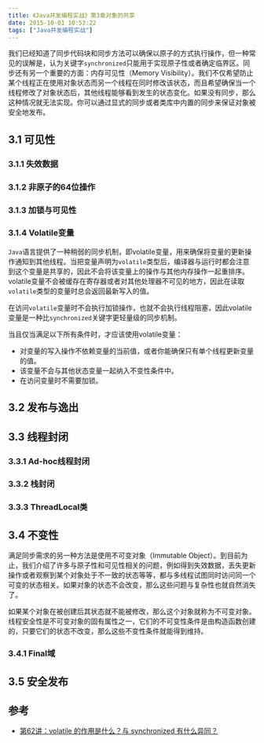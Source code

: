```yaml
---
title: 《Java并发编程实战》第3章对象的共享
date: 2015-10-01 10:53:22
tags: ["Java并发编程实战"]
---
```


我们已经知道了同步代码块和同步方法可以确保以原子的方式执行操作，但一种常见的误解是，认为关键字`synchronized`只能用于实现原子性或者确定临界区。同步还有另一个重要的方面：内存可见性（Memory Visibility）。我们不仅希望防止某个线程正在使用对象状态而另一个线程在同时修改该状态，而且希望确保当一个线程修改了对象状态后，其他线程能够看到发生的状态变化。如果没有同步，那么这种情况就无法实现。你可以通过显式的同步或者类库中内置的同步来保证对象被安全地发布。

<!--more-->

## 3.1 可见性

### 3.1.1 失效数据

### 3.1.2 非原子的64位操作

### 3.1.3 加锁与可见性

### 3.1.4 Volatile变量

`Java`语言提供了一种稍弱的同步机制，即volatile变量，用来确保将变量的更新操作通知到其他线程。当把变量声明为`volatile`类型后，编译器与运行时都会注意到这个变量是共享的，因此不会将该变量上的操作与其他内存操作一起重排序。volatile变量不会被缓存在寄存器或者对其他处理器不可见的地方，因此在读取`volatile`类型的变量时总会返回最新写入的值。

在访问`volatile`变量时不会执行加锁操作，也就不会执行线程阻塞，因此volatile变量是一种比`synchronized`关键字更轻量级的同步机制。

当且仅当满足以下所有条件时，才应该使用volatile变量：

* 对变量的写入操作不依赖变量的当前值，或者你能确保只有单个线程更新变量的值。
* 该变量不会与其他状态变量一起纳入不变性条件中。
* 在访问变量时不需要加锁。


## 3.2 发布与逸出

## 3.3 线程封闭

### 3.3.1 Ad-hoc线程封闭

### 3.3.2 栈封闭

### 3.3.3 ThreadLocal类

## 3.4 不变性

满足同步需求的另一种方法是使用不可变对象（Immutable Object）。到目前为止，我们介绍了许多与原子性和可见性相关的问题，例如得到失效数据，丢失更新操作或者观察到某个对象处于不一致的状态等等，都与多线程试图同时访问同一个可变的状态相关。如果对象的状态不会改变，那么这些问题与复杂性也就自然消失了。

如果某个对象在被创建后其状态就不能被修改，那么这个对象就称为不可变对象。线程安全性是不可变对象的固有属性之一，它们的不可变性条件是由构造函数创建的，只要它们的状态不改变，那么这些不变性条件就能得到维持。

### 3.4.1 Final域

## 3.5 安全发布



## 参考

* [第62讲：volatile 的作用是什么？与 synchronized 有什么异同？](https://kaiwu.lagou.com/course/courseInfo.htm?courseId=16#/detail/pc?id=300)

